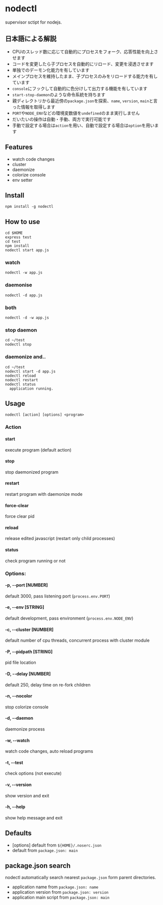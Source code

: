 # nodectl

supervisor sctipt for nodejs.

## 日本語による解説

* CPUのスレッド数に応じて自動的にプロセスをフォーク、応答性能を向上させます
* コードを変更したら子プロセスを自動的にリロード、変更を浸透させます
* 単独でのデーモン化能力を有しています
* メインプロセスを維持したまま、子プロセスのみをリロードする能力を有しています
* `console`にフックして自動的に色分けして出力する機能を有しています
* `start-stop-daemon`のような命令系統を持ちます
* 親ディレクトリから最近傍の`package.json`を探索、`name`, `version`, `main`と言った情報を取得します
* `PORT`や`NODE_ENV`などの環境変数値を`undefined`のまま実行しません
* だいたいの操作は自動・手動、両方で実行可能です
* 手動で設定する場合は`action`を用い、自動で設定する場合は`option`を用います

## Features

* watch code changes
* cluster
* daemonize
* colorize console
* env setter

## Install

`npm install -g nodectl`

## How to use

```
cd $HOME
express test
cd test
npm install
nodectl start app.js
```

### watch
```
nodectl -w app.js
```
### daemonise
```
nodectl -d app.js
```
### both
```
nodectl -d -w app.js
```
### stop daemon
```
cd ~/test
nodectl stop
```
### daemonize and..
```
cd ~/test
nodectl start -d app.js
nodectl reload
nodectl restart
nodectl status
  application running.
```

## Usage

`nodectl [action] [options] <program>`

### Action

#### start
execute program (default action)
#### stop
stop daemonized program
#### restart
restart program with daemonize mode
#### force-clear
force clear pid
#### reload
release edited javascript (restart only child processes)
#### status
check program running or not

### Options:
#### -p, --port [NUMBER]
default 3000, pass listening port (`process.env.PORT`)
#### -e, --env [STRING]
default development, pass environment (`process.env.NODE_ENV`)
#### -c, --cluster [NUMBER]
default number of cpu threads, concurrent process with cluster module
#### -P, --pidpath [STRING]
pid file location
#### -D, --delay [NUMBER]
default 250, delay time on re-fork children
#### -n, --nocolor
stop colorize console
#### -d, --daemon
daemonize process
#### -w, --watch
watch code changes, auto reload programs
#### -t, --test
check options (not execute)
#### -v, --version
show version and exit
#### -h, --help
show help message and exit

## Defaults
  * [options] default from `${HOME}/.noserc.json`
  * <program> default from `package.json: main`

## package.json search
  nodectl automatically search nearest `package.json` form parent directories.

  * application name from `package.json: name`
  * application version from `package.json: version`
  * application main script from `package.json: main`

